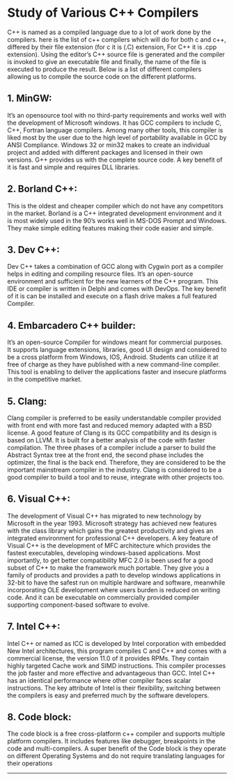 # Study of Various C++ Compilers

C++ is named as a compiled language due to a lot of work done by the compilers. here is the list of c++ compilers which will do for both c and c++, differed by their file extension (for c it is (.C) extension, For C++ it is .cpp extension). Using the editor’s C++ source file is generated and the compiler is invoked to give an executable file and finally, the name of the file is executed to produce the result. Below is a list of different compilers allowing us to compile the source code on the different platforms.



## 1. MinGW:
It’s an opensource tool with no third-party requirements and works well with the development of Microsoft windows. It has GCC compilers to include C, C++, Fortran language compilers. Among many other tools, this compiler is liked most by the user due to the high level of portability available in GCC by ANSI Compliance. Windows 32 or min32 makes to create an individual project and added with different packages and licensed in their own versions. G++ provides us with the complete source code. A key benefit of it is fast and simple and requires DLL libraries.

## 2. Borland C++:
This is the oldest and cheaper compiler which do not have any competitors in the market. Borland is a C++ integrated development environment and it is most widely used in the 90’s works well in MS-DOS Prompt and Windows. They make simple editing features making their code easier and simple.

## 3. Dev C++:
Dev C++ takes a combination of GCC along with Cygwin port as a compiler helps in editing and compiling resource files. It’s an open-source environment and sufficient for the new learners of the C++ program. This IDE or compiler is written in Delphi and comes with DevOps. The key benefit of it is can be installed and execute on a flash drive makes a full featured Compiler.

## 4. Embarcadero C++ builder:
It’s an open-source Compiler for windows meant for commercial purposes. It supports language extensions, libraries, good UI design and considered to be a cross platform from Windows, IOS, Android. Students can utilize it at free of charge as they have published with a new command-line compiler. This tool is enabling to deliver the applications faster and insecure platforms in the competitive market.

## 5. Clang:
Clang compiler is preferred to be easily understandable compiler provided with front end with more fast and reduced memory adapted with a BSD license. A good feature of Clang is its GCC compatibility and its design is based on LLVM. It is built for a better analysis of the code with faster compilation. The three phases of a compiler include a parser to build the Abstract Syntax tree at the front end, the second phase includes the optimizer, the final is the back end. Therefore, they are considered to be the important mainstream compiler in the industry. Clang is considered to be a good compiler to build a tool and to reuse, integrate with other projects too.

## 6. Visual C++:
The development of Visual C++ has migrated to new technology by Microsoft in the year 1993. Microsoft strategy has achieved new features with the class library which gains the greatest productivity and gives an integrated environment for professional C++ developers. A key feature of Visual C++ is the development of MFC architecture which provides the fastest executables, developing windows-based applications. Most importantly, to get better compatibility MFC 2.0 is been used for a good subset of C++ to make the framework much portable. They give you a family of products and provides a path to develop windows applications in 32-bit to have the safest run on multiple hardware and software, meanwhile incorporating OLE development where users burden is reduced on writing code. And it can be executable on commercially provided compiler supporting component-based software to evolve.

## 7. Intel C++:
Intel C++ or named as ICC is developed by Intel corporation with embedded New Intel architectures, this program compiles C and C++ and comes with a commercial license, the version 11.0 of it provides RPMs. They contain highly targeted Cache work and SIMD instructions. This compiler processes the job faster and more effective and advantageous than GCC. Intel C++ has an identical performance where other compiler faces scalar instructions. The key attribute of Intel is their flexibility, switching between the compilers is easy and preferred much by the software developers.

## 8. Code block:
The code block is a free cross-platform c++ compiler and supports multiple platform compilers. It includes features like debugger, breakpoints in the code and multi-compilers. A super benefit of the Code block is they operate on different Operating Systems and do not require translating languages for their operations

---
